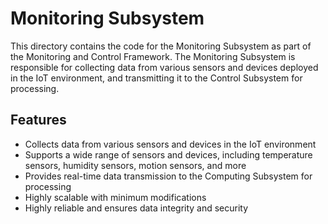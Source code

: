 # Monitoring Subsystem

This directory contains the code for the Monitoring Subsystem as part of the Monitoring and Control Framework. The Monitoring Subsystem is responsible for collecting data from various sensors and devices deployed in the IoT environment, and transmitting it to the Control Subsystem for processing.

## Features

- Collects data from various sensors and devices in the IoT environment
- Supports a wide range of sensors and devices, including temperature sensors, humidity sensors, motion sensors, and more
- Provides real-time data transmission to the Computing Subsystem for processing
- Highly scalable with minimum modifications
- Highly reliable and ensures data integrity and security

